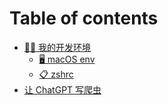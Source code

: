 # Table of contents

* [👨‍💻 我的开发环境](README.md)
  * [🖥️ macOS env](my-dev-env/macos-env.md)
  * [📋 zshrc](my-dev-env/zshrc.md)
* [让 ChatGPT 写爬虫](rang-chatgpt-xie-pa-chong.md)
